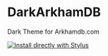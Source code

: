 # DarkArkhamDB
Dark Theme for Arkhamdb.com

[![Install directly with Stylus](https://img.shields.io/badge/Install%20directly%20with-Stylus-00adad.svg)](https://raw.githubusercontent.com/Gammro/DarkArkhamDB/master/DarkArkhamDB.user.css)
